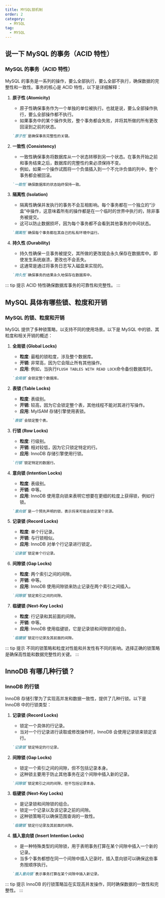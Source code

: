 ```yaml
---
title: MYSQL锁机制
order: 2
category:
  - MYSQL
tag:
  - MYSQL
---
```




## 说一下 MySQL 的事务（ACID 特性）

### MySQL 的事务（ACID 特性）

MySQL 的事务是一系列的操作，要么全部执行，要么全部不执行，确保数据的完整性和一致性。事务的核心是 ACID 特性，以下是详细解释：

1. **原子性 (Atomicity)**
    - 原子性确保事务作为一个单独的单位被执行。也就是说，要么全部操作执行，要么全部操作都不执行。
    - 如果事务中的某个操作失败，整个事务都会失败，并将其所做的所有更改回滚到之前的状态。

    ```markdown
    `原子性`是确保事务完整性的关键。
    ```

2. **一致性 (Consistency)**
    - 一致性确保事务将数据库从一个状态转移到另一个状态。在事务开始之前和事务结束之后，数据库的完整性约束必须保持不变。
    - 例如，如果一个操作试图将一个负值插入到一个不允许负值的列中，整个事务都会被回滚。

    ```markdown
    `一致性`确保数据库的状态始终保持一致。
    ```

3. **隔离性 (Isolation)**
    - 隔离性确保并发执行的事务不会互相影响。每个事务都在一个独立的“沙盒”中操作，这意味着所有的操作都是在一个临时的世界中执行的，除非事务被提交。
    - 这可以防止数据损坏，因为每个事务都不会看到其他事务的中间状态。

    ```markdown
    `隔离性`确保每个事务都在其自己的私有环境中运行。
    ```

4. **持久性 (Durability)**
    - 持久性确保一旦事务被提交，其所做的更改就会永久保存在数据库中。即使发生系统崩溃，更改也不会丢失。
    - 这通常是通过将事务日志写入磁盘来实现的。

    ```markdown
    `持久性`确保事务的结果永久地保存在数据库中。
    ```

::: tip 提示
ACID 特性确保数据库事务的可靠性和完整性。
:::

## MySQL 具体有哪些锁、粒度和开销

### MySQL 的锁、粒度和开销

MySQL 提供了多种锁策略，以支持不同的使用场景。以下是 MySQL 中的锁、其粒度和相关开销的概述：

1. **全局锁 (Global Locks)**
    
    - **粒度**: 最粗的锁粒度，涉及整个数据库。
    - **开销**: 非常高，因为它会阻止所有其他操作。
    - **应用**: 例如，当执行`FLUSH TABLES WITH READ LOCK`命令备份数据库时。
    
    ```markdown
    `全局锁`会锁定整个数据库。
    ```
    
2. **表锁 (Table Locks)**
    - **粒度**: 表级别。
    - **开销**: 较高，因为它会锁定整个表，其他线程不能对其进行写操作。
    - **应用**: MyISAM 存储引擎使用表锁。

    ```markdown
    `表锁`会锁定整个表。
    ```

3. **行锁 (Row Locks)**
    - **粒度**: 行级别。
    - **开销**: 相对较低，因为它只锁定特定的行。
    - **应用**: InnoDB 存储引擎使用行锁。

    ```markdown
    `行锁`锁定特定的数据行。
    ```

4. **意向锁 (Intention Locks)**
    - **粒度**: 表级别。
    - **开销**: 中等。
    - **应用**: InnoDB 使用意向锁来表明它想要在更细的粒度上获得锁，例如行锁。

    ```markdown
    `意向锁`是一个预先声明的锁，表示将来可能会锁定某个资源。
    ```

5. **记录锁 (Record Locks)**
    - **粒度**: 单个行记录。
    - **开销**: 与行锁相似。
    - **应用**: InnoDB 对单个行记录进行锁定。

    ```markdown
    `记录锁`锁定单个行记录。
    ```

6. **间隙锁 (Gap Locks)**
    - **粒度**: 两个索引之间的间隙。
    - **开销**: 中等。
    - **应用**: InnoDB 使用间隙锁来防止记录在两个索引之间插入。

    ```markdown
    `间隙锁`锁定索引之间的间隙。
    ```

7. **临键锁 (Next-Key Locks)**
    - **粒度**: 行记录和其前面的间隙。
    - **开销**: 中等。
    - **应用**: InnoDB 使用临键锁，它是记录锁和间隙锁的组合。

    ```markdown
    `临键锁`锁定行记录及其前面的间隙。
    ```

::: tip 提示
不同的锁策略和粒度对性能和并发性有不同的影响。选择正确的锁策略是确保高性能和数据完整性的关键。
:::

## InnoDB 有哪几种行锁？

### InnoDB 的行锁

InnoDB 存储引擎为了实现高并发和数据一致性，提供了几种行锁。以下是 InnoDB 中的行锁类型：

1. **记录锁 (Record Locks)**
    - 锁定一个具体的行记录。
    - 当对一个行记录进行读取或修改操作时，InnoDB 会使用记录锁来锁定该行。

    ```markdown
    `记录锁`锁定特定的行记录。
    ```

2. **间隙锁 (Gap Locks)**
    - 锁定一个索引之间的间隙，但不包括记录本身。
    - 这种锁主要用于防止其他事务在这个间隙中插入新的记录。

    ```markdown
    `间隙锁`锁定索引之间的间隙，但不包括记录本身。
    ```

3. **临键锁 (Next-Key Locks)**
    - 是记录锁和间隙锁的组合。
    - 锁定一个记录以及该记录之前的间隙。
    - 这种锁策略可以确保范围查询的一致性。

    ```markdown
    `临键锁`锁定行记录及其前面的间隙。
    ```

4. **插入意向锁 (Insert Intention Locks)**
    - 是一种特殊类型的间隙锁，用于表明事务打算在某个间隙中插入一个新的记录。
    - 当多个事务都想在同一个间隙中插入记录时，插入意向锁可以确保这些事务按顺序执行。

    ```markdown
    `插入意向锁`表示事务打算在某个间隙中插入新记录。
    ```

::: tip 提示
InnoDB 的行锁策略旨在实现高并发操作，同时确保数据的一致性和完整性。
:::